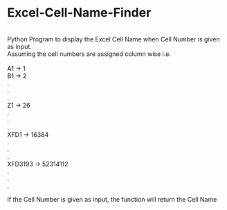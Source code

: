 # Excel-Cell-Name-Finder
<br />
Python Program to display the Excel Cell Name when Cell Number is given as input.
<br />
Assuming the cell numbers are assigned column wise i.e. 
<br />

<br />
A1          ->      1
<br />
B1          ->      2
<br />
.
<br />
.
<br />
.
<br />
Z1          ->      26
<br />
.
<br />
.
<br />
.
<br />
XFD1         ->    16384
<br />
.
<br />
.
<br />
.
<br />
XFD3193       ->  52314112
<br />
.
<br />
.
<br />
.
<br />

If the Cell Number is given as input, the function will return the Cell Name
